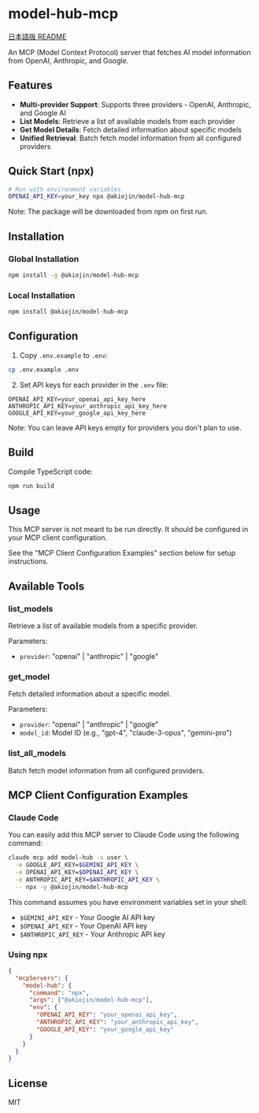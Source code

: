 # model-hub-mcp

[日本語版 README](./README.ja.md)

An MCP (Model Context Protocol) server that fetches AI model information from OpenAI, Anthropic, and Google.

## Features

- **Multi-provider Support**: Supports three providers - OpenAI, Anthropic, and Google AI
- **List Models**: Retrieve a list of available models from each provider
- **Get Model Details**: Fetch detailed information about specific models
- **Unified Retrieval**: Batch fetch model information from all configured providers

## Quick Start (npx)

```bash
# Run with environment variables
OPENAI_API_KEY=your_key npx @akiojin/model-hub-mcp
```

Note: The package will be downloaded from npm on first run.

## Installation

### Global Installation

```bash
npm install -g @akiojin/model-hub-mcp
```

### Local Installation

```bash
npm install @akiojin/model-hub-mcp
```

## Configuration

1. Copy `.env.example` to `.env`:
```bash
cp .env.example .env
```

2. Set API keys for each provider in the `.env` file:
```
OPENAI_API_KEY=your_openai_api_key_here
ANTHROPIC_API_KEY=your_anthropic_api_key_here
GOOGLE_API_KEY=your_google_api_key_here
```

Note: You can leave API keys empty for providers you don't plan to use.

## Build

Compile TypeScript code:
```bash
npm run build
```

## Usage

This MCP server is not meant to be run directly. It should be configured in your MCP client configuration.

See the "MCP Client Configuration Examples" section below for setup instructions.

## Available Tools

### list_models
Retrieve a list of available models from a specific provider.

Parameters:
- `provider`: "openai" | "anthropic" | "google"

### get_model
Fetch detailed information about a specific model.

Parameters:
- `provider`: "openai" | "anthropic" | "google"
- `model_id`: Model ID (e.g., "gpt-4", "claude-3-opus", "gemini-pro")

### list_all_models
Batch fetch model information from all configured providers.

## MCP Client Configuration Examples

### Claude Code

You can easily add this MCP server to Claude Code using the following command:

```bash
claude mcp add model-hub -s user \
  -e GOOGLE_API_KEY=$GEMINI_API_KEY \
  -e OPENAI_API_KEY=$OPENAI_API_KEY \
  -e ANTHROPIC_API_KEY=$ANTHROPIC_API_KEY \
  -- npx -y @akiojin/model-hub-mcp
```

This command assumes you have environment variables set in your shell:
- `$GEMINI_API_KEY` - Your Google AI API key
- `$OPENAI_API_KEY` - Your OpenAI API key
- `$ANTHROPIC_API_KEY` - Your Anthropic API key

### Using npx

```json
{
  "mcpServers": {
    "model-hub": {
      "command": "npx",
      "args": ["@akiojin/model-hub-mcp"],
      "env": {
        "OPENAI_API_KEY": "your_openai_api_key",
        "ANTHROPIC_API_KEY": "your_anthropic_api_key",
        "GOOGLE_API_KEY": "your_google_api_key"
      }
    }
  }
}
```


## License

MIT